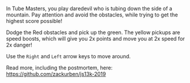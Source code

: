 In Tube Masters, you play daredevil who is tubing down the side of a mountain. Pay attention and avoid the obstacles, while trying to get the highest score
possible!

Dodge the Red obstacles and pick up the green. The yellow pickups are speed boosts, which will give you 2x points and move you at 2x speed for 2x danger!

Use the `Right` and `Left` arrow keys to move around.

Read more, including the postmortem, here: https://github.com/zackurben/js13k-2019